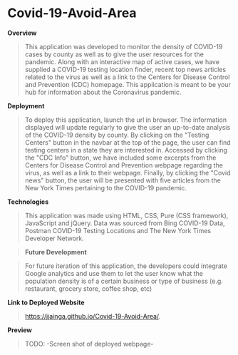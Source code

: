 # Covid-19-Avoid-Area

**Overview**

> This application was developed to monitor the density of COVID-19 cases by county as well as to give the user resources for the pandemic. Along with an interactive map of active cases, we have supplied a COVID-19 testing location finder, recent top news articles related to the virus as well as a link to the Centers for Disease Control and Prevention (CDC) homepage. This application is meant to be your hub for information about the Coronavirus pandemic.

**Deployment**

> To deploy this application, launch the url in browser. The information displayed will update regularly to give the user an up-to-date analysis of the COVID-19 density by county. By clicking on the "Testing Centers" button in the navbar at the top of the page, the user can find testing centers in a state they are interested in. Accessed by clicking the "CDC Info" button, we have included some excerpts from the Centers for Disease Control and Prevention webpage regarding the virus, as well as a link to their webpage. Finally, by clicking the "Covid news" button, the user will be presented with five articles from the New York Times pertaining to the COVID-19 pandemic.

**Technologies**

> This application was made using HTML, CSS, Pure (CSS framework), JavaScript and jQuery. Data was sourced from Bing COVID-19 Data, Postman COVID-19 Testing Locations and The New York Times Developer Network.

> **Future Development**

> For future iteration of this application, the developers could integrate Google analytics and use them to let the user know what the population density is of a certain business or type of business (e.g. restaurant, grocery store, coffee shop, etc)

**Link to Deployed Website**

> https://jjainga.github.io/Covid-19-Avoid-Area/.

**Preview**

> TODO: -Screen shot of deployed webpage-
